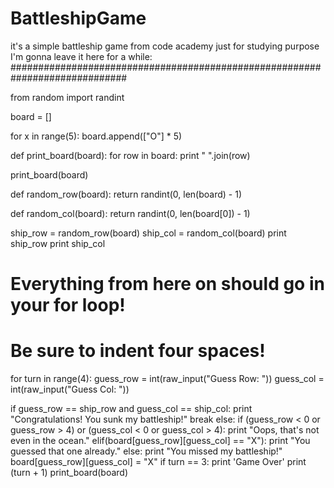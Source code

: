 # BattleshipGame
it's a simple battleship game from code academy just for studying purpose
I'm gonna leave it here for a while:
#############################################################################

from random import randint

board = []

for x in range(5):
  board.append(["O"] * 5)

def print_board(board):
  for row in board:
    print " ".join(row)

print_board(board)

def random_row(board):
  return randint(0, len(board) - 1)

def random_col(board):
  return randint(0, len(board[0]) - 1)

ship_row = random_row(board)
ship_col = random_col(board)
print ship_row
print ship_col

# Everything from here on should go in your for loop!
# Be sure to indent four spaces!
for turn in range(4):
  guess_row = int(raw_input("Guess Row: "))
  guess_col = int(raw_input("Guess Col: "))
 
  if guess_row == ship_row and guess_col == ship_col:
    print "Congratulations! You sunk my battleship!"
    break
  else:
    if (guess_row < 0 or guess_row > 4) or (guess_col < 0 or guess_col > 4):
      print "Oops, that's not even in the ocean."
    elif(board[guess_row][guess_col] == "X"):
      print "You guessed that one already."
    else:
      print "You missed my battleship!"
      board[guess_row][guess_col] = "X"
    if turn == 3:
      print 'Game Over'
    print (turn + 1) 
    print_board(board)
